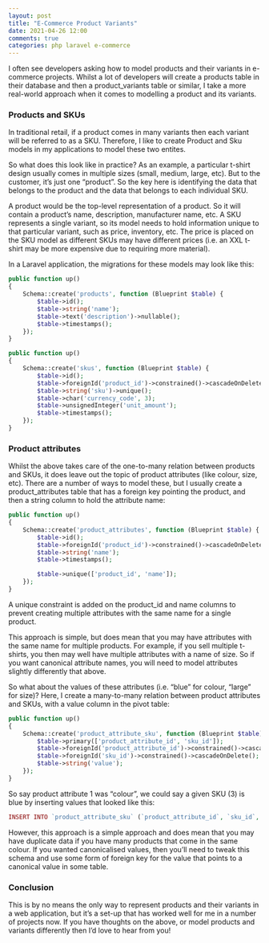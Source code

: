 ```yaml
---
layout: post
title: "E-Commerce Product Variants"
date: 2021-04-26 12:00
comments: true
categories: php laravel e-commerce
---
```


I often see developers asking how to model products and their variants in e-commerce projects. Whilst a lot of developers will create a products table in their database and then a product_variants table or similar, I take a more real-world approach when it comes to modelling a product and its variants.

### Products and SKUs

In traditional retail, if a product comes in many variants then each variant will be referred to as a SKU. Therefore, I like to create Product and Sku models in my applications to model these two entites.

So what does this look like in practice? As an example, a particular t-shirt design usually comes in multiple sizes (small, medium, large, etc). But to the customer, it’s just one “product”. So the key here is identifying the data that belongs to the product and the data that belongs to each individual SKU.

A product would be the top-level representation of a product. So it will contain a product’s name, description, manufacturer name, etc. A SKU represents a single variant, so its model needs to hold information unique to that particular variant, such as price, inventory, etc. The price is placed on the SKU model as different SKUs may have different prices (i.e. an XXL t-shirt may be more expensive due to requiring more material).

In a Laravel application, the migrations for these models may look like this:

```php
public function up()
{
    Schema::create('products', function (Blueprint $table) {
        $table->id();
        $table->string('name');
        $table->text('description')->nullable();
        $table->timestamps();
    });
}
```

```php
public function up()
{
    Schema::create('skus', function (Blueprint $table) {
        $table->id();
        $table->foreignId('product_id')->constrained()->cascadeOnDelete();
        $table->string('sku')->unique();
        $table->char('currency_code', 3);
        $table->unsignedInteger('unit_amount');
        $table->timestamps();
    });
}
```

### Product attributes

Whilst the above takes care of the one-to-many relation between products and SKUs, it does leave out the topic of product attributes (like colour, size, etc). There are a number of ways to model these, but I usually create a product_attributes table that has a foreign key pointing the product, and then a string column to hold the attribute name:

```php
public function up()
{
    Schema::create('product_attributes', function (Blueprint $table) {
        $table->id();
        $table->foreignId('product_id')->constrained()->cascadeOnDelete();
        $table->string('name');
        $table->timestamps();

        $table->unique(['product_id', 'name']);
    });
}
```

A unique constraint is added on the product_id and name columns to prevent creating multiple attributes with the same name for a single product.

This approach is simple, but does mean that you may have attributes with the same name for multiple products. For example, if you sell multiple t-shirts, you then may well have multiple attributes with a name of size. So if you want canonical attribute names, you will need to model attributes slightly differently that above.

So what about the values of these attributes (i.e. “blue” for colour, “large” for size)? Here, I create a many-to-many relation between product attributes and SKUs, with a value column in the pivot table:

```php
public function up()
{
    Schema::create('product_attribute_sku', function (Blueprint $table) {
        $table->primary(['product_attribute_id', 'sku_id']);
        $table->foreignId('product_attribute_id')->constrained()->cascadeOnDelete();
        $table->foreignId('sku_id')->constrained()->cascadeOnDelete();
        $table->string('value');
    });
}
```

So say product attribute 1 was “colour”, we could say a given SKU (3) is blue by inserting values that looked like this:

```php
INSERT INTO `product_attribute_sku` (`product_attribute_id`, `sku_id`, `value`) VALUES (1, 3, 'blue');
```

However, this approach is a simple approach and does mean that you may have duplicate data if you have many products that come in the same colour. If you wanted canonicalised values, then you’ll need to tweak this schema and use some form of foreign key for the value that points to a canonical value in some table.

### Conclusion

This is by no means the only way to represent products and their variants in a web application, but it’s a set-up that has worked well for me in a number of projects now. If you have thoughts on the above, or model products and variants differently then I’d love to hear from you!